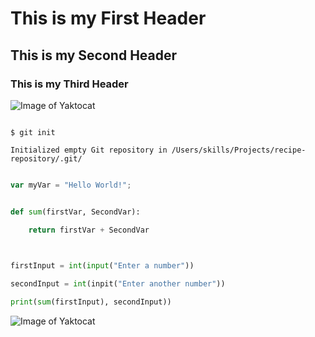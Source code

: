 # This is my First Header
## This is my Second Header 
### This is my Third Header 

![Image of Yaktocat](https://octodex.github.com/images/yaktocat.png)

```
$ git init 
Initialized empty Git repository in /Users/skills/Projects/recipe-repository/.git/
```

``` javascript
var myVar = "Hello World!";
```

``` python
def sum(firstVar, SecondVar):
    return firstVar + SecondVar
    
firstInput = int(input("Enter a number"))
secondInput = int(inpit("Enter another number"))
print(sum(firstInput), secondInput))
```

![Image of Yaktocat](https://octodex.github.com/images/yaktocat.png)